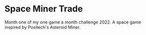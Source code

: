 # Space Miner Trade
 Month one of my one game a month challenge 2022. A space game inspired by Positech's Asteroid Miner.
